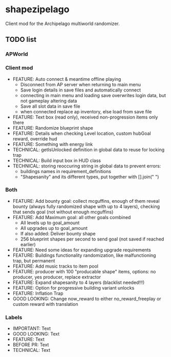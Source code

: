 # shapezipelago
Client mod for the Archipelago multiworld randomizer.

## TODO list
### APWorld
### Client mod
- FEATURE:      Auto connect & meantime offline playing
  - Disconnect from AP server when returning to main menu
  - Save login details in save files and automatically connect
  - connecting in main menu and loading save overwrites login data, but not gameplay altering data
  - Save all slot data in save file
  - when connected replace ap inventory, else load from save file
- FEATURE:      Text box (read only), received non-progression items only there
- FEATURE:      Randomize blueprint shape
- FEATURE:      Details when checking Level location, custom hubGoal reward, override hud
- FEATURE:      Something with energy link
- TECHNICAL:    getIsUnlocked definition in global data to reuse for locking trap
- TECHNICAL:    Build input box in HUD class
- TECHNICAL:    storing reoccuring string in global data to prevent errors:
  - buildings names in requirement_definitions
  - "Shapesanity" and its different types, put together with [].join(" ")
### Both
- FEATURE:      Add bounty goal: collect mcguffins, enough of them reveal bounty (always fully randomized shape with up to 4 layers), checking that sends goal (not without enough mcguffins)
- FEATURE:      Add Maximum goal: all other goals combined
  - All levels up to goal_amount
  - All upgrades up to goal_amount
  - If also added: Deliver bounty shape
  - 256 blueprint shapes per second to send goal (not saved if reached earlier)
- FEATURE:      Need some ideas for expanding upgrade requirements
- FEATURE:      Buildings functionality randomization, like malfunctioning trap, but permanent
- FEATURE:      Add music tracks to item pool
- FEATURE:      producer with 100 "producable shape" items, options: no producer, yes producer, replace extractor
- FEATURE:      Expand shapesanity to 4 layers (blacklist needed!!!)
- FEATURE:      Option for progressive building variant unlocks
- FEATURE:      Inflation Trap
- GOOD LOOKING: Change now_reward to either no_reward_freeplay or custom reward with translation
### Labels
- IMPORTANT:    Text
- GOOD LOOKING: Text
- FEATURE:      Text
- BEFORE PR:    Text
- TECHNICAL:    Text

